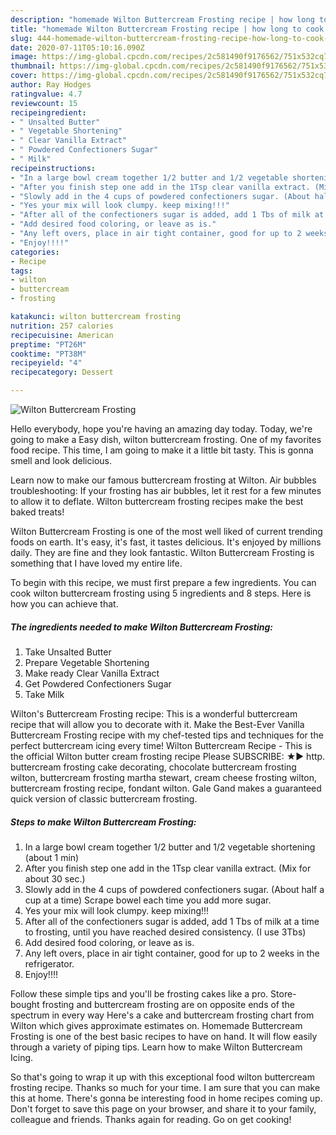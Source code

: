 ```yaml
---
description: "homemade Wilton Buttercream Frosting recipe | how long to cook Wilton Buttercream Frosting"
title: "homemade Wilton Buttercream Frosting recipe | how long to cook Wilton Buttercream Frosting"
slug: 444-homemade-wilton-buttercream-frosting-recipe-how-long-to-cook-wilton-buttercream-frosting
date: 2020-07-11T05:10:16.090Z
image: https://img-global.cpcdn.com/recipes/2c581490f9176562/751x532cq70/wilton-buttercream-frosting-recipe-main-photo.jpg
thumbnail: https://img-global.cpcdn.com/recipes/2c581490f9176562/751x532cq70/wilton-buttercream-frosting-recipe-main-photo.jpg
cover: https://img-global.cpcdn.com/recipes/2c581490f9176562/751x532cq70/wilton-buttercream-frosting-recipe-main-photo.jpg
author: Ray Hodges
ratingvalue: 4.7
reviewcount: 15
recipeingredient:
- " Unsalted Butter"
- " Vegetable Shortening"
- " Clear Vanilla Extract"
- " Powdered Confectioners Sugar"
- " Milk"
recipeinstructions:
- "In a large bowl cream together 1/2 butter and 1/2 vegetable shortening (about 1 min)"
- "After you finish step one add in the 1Tsp clear vanilla extract. (Mix for about 30 sec.)"
- "Slowly add in the 4 cups of powdered confectioners sugar. (About half a cup at a time) Scrape bowel each time you add more sugar."
- "Yes your mix will look clumpy. keep mixing!!!"
- "After all of the confectioners sugar is added, add 1 Tbs of milk at a time to frosting, until you have reached desired consistency. (I use 3Tbs)"
- "Add desired food coloring, or leave as is."
- "Any left overs, place in air tight container, good for up to 2 weeks in the refrigerator."
- "Enjoy!!!!"
categories:
- Recipe
tags:
- wilton
- buttercream
- frosting

katakunci: wilton buttercream frosting 
nutrition: 257 calories
recipecuisine: American
preptime: "PT26M"
cooktime: "PT38M"
recipeyield: "4"
recipecategory: Dessert

---
```



![Wilton Buttercream Frosting](https://img-global.cpcdn.com/recipes/2c581490f9176562/751x532cq70/wilton-buttercream-frosting-recipe-main-photo.jpg)

Hello everybody, hope you're having an amazing day today. Today, we're going to make a Easy dish, wilton buttercream frosting. One of my favorites food recipe. This time, I am going to make it a little bit tasty. This is gonna smell and look delicious.

Learn now to make our famous buttercream frosting at Wilton. Air bubbles troubleshooting: If your frosting has air bubbles, let it rest for a few minutes to allow it to deflate. Wilton buttercream frosting recipes make the best baked treats!

Wilton Buttercream Frosting is one of the most well liked of current trending foods on earth. It's easy, it's fast, it tastes delicious. It's enjoyed by millions daily. They are fine and they look fantastic. Wilton Buttercream Frosting is something that I have loved my entire life.


To begin with this recipe, we must first prepare a few ingredients. You can cook wilton buttercream frosting using 5 ingredients and 8 steps. Here is how you can achieve that.

<!--inarticleads1-->

##### The ingredients needed to make Wilton Buttercream Frosting:

1. Take  Unsalted Butter
1. Prepare  Vegetable Shortening
1. Make ready  Clear Vanilla Extract
1. Get  Powdered Confectioners Sugar
1. Take  Milk


Wilton&#39;s Buttercream Frosting recipe: This is a wonderful buttercream recipe that will allow you to decorate with it. Make the Best-Ever Vanilla Buttercream Frosting recipe with my chef-tested tips and techniques for the perfect buttercream icing every time! Wilton Buttercream Recipe - This is the official Wilton butter cream frosting recipe Please SUBSCRIBE: ★► http. buttercream frosting cake decorating, chocolate buttercream frosting wilton, buttercream frosting martha stewart, cream cheese frosting wilton, buttercream frosting recipe, fondant wilton. Gale Gand makes a guaranteed quick version of classic buttercream frosting. 

<!--inarticleads2-->

##### Steps to make Wilton Buttercream Frosting:

1. In a large bowl cream together 1/2 butter and 1/2 vegetable shortening (about 1 min)
1. After you finish step one add in the 1Tsp clear vanilla extract. (Mix for about 30 sec.)
1. Slowly add in the 4 cups of powdered confectioners sugar. (About half a cup at a time) Scrape bowel each time you add more sugar.
1. Yes your mix will look clumpy. keep mixing!!!
1. After all of the confectioners sugar is added, add 1 Tbs of milk at a time to frosting, until you have reached desired consistency. (I use 3Tbs)
1. Add desired food coloring, or leave as is.
1. Any left overs, place in air tight container, good for up to 2 weeks in the refrigerator.
1. Enjoy!!!!


Follow these simple tips and you&#39;ll be frosting cakes like a pro. Store-bought frosting and buttercream frosting are on opposite ends of the spectrum in every way Here&#39;s a cake and buttercream frosting chart from Wilton which gives approximate estimates on. Homemade Buttercream Frosting is one of the best basic recipes to have on hand. It will flow easily through a variety of piping tips. Learn how to make Wilton Buttercream Icing. 

So that's going to wrap it up with this exceptional food wilton buttercream frosting recipe. Thanks so much for your time. I am sure that you can make this at home. There's gonna be interesting food in home recipes coming up. Don't forget to save this page on your browser, and share it to your family, colleague and friends. Thanks again for reading. Go on get cooking!
